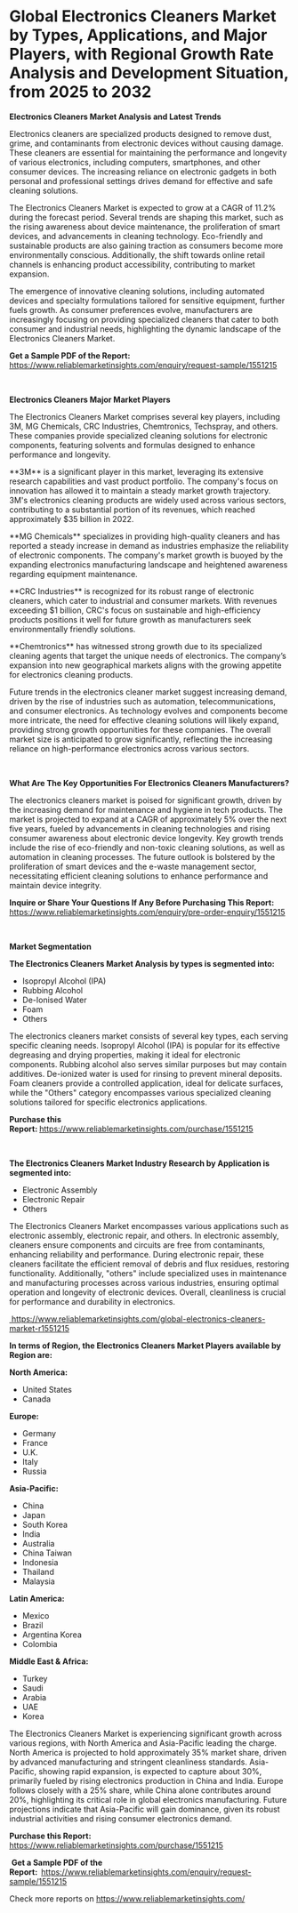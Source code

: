 <p><h1>Global Electronics Cleaners Market by Types, Applications, and Major Players, with Regional Growth Rate Analysis and Development Situation, from 2025 to 2032</h1></p><p><strong>Electronics Cleaners Market Analysis and Latest Trends</strong></p>
<p><p>Electronics cleaners are specialized products designed to remove dust, grime, and contaminants from electronic devices without causing damage. These cleaners are essential for maintaining the performance and longevity of various electronics, including computers, smartphones, and other consumer devices. The increasing reliance on electronic gadgets in both personal and professional settings drives demand for effective and safe cleaning solutions.</p><p>The Electronics Cleaners Market is expected to grow at a CAGR of 11.2% during the forecast period. Several trends are shaping this market, such as the rising awareness about device maintenance, the proliferation of smart devices, and advancements in cleaning technology. Eco-friendly and sustainable products are also gaining traction as consumers become more environmentally conscious. Additionally, the shift towards online retail channels is enhancing product accessibility, contributing to market expansion.</p><p>The emergence of innovative cleaning solutions, including automated devices and specialty formulations tailored for sensitive equipment, further fuels growth. As consumer preferences evolve, manufacturers are increasingly focusing on providing specialized cleaners that cater to both consumer and industrial needs, highlighting the dynamic landscape of the Electronics Cleaners Market.</p></p>
<p><strong>Get a Sample PDF of the Report:&nbsp;</strong> <a href="https://www.reliablemarketinsights.com/enquiry/request-sample/1551215?utm_campaign=3204&utm_medium=2&utm_source=Github&utm_content=ia&utm_term=04042025&utm_id=electronics-cleaners">https://www.reliablemarketinsights.com/enquiry/request-sample/1551215</a></p>
<p>&nbsp;</p>
<p><strong>Electronics Cleaners Major Market Players</strong></p>
<p><p>The Electronics Cleaners Market comprises several key players, including 3M, MG Chemicals, CRC Industries, Chemtronics, Techspray, and others. These companies provide specialized cleaning solutions for electronic components, featuring solvents and formulas designed to enhance performance and longevity.</p><p>**3M** is a significant player in this market, leveraging its extensive research capabilities and vast product portfolio. The company's focus on innovation has allowed it to maintain a steady market growth trajectory. 3M's electronics cleaning products are widely used across various sectors, contributing to a substantial portion of its revenues, which reached approximately $35 billion in 2022.</p><p>**MG Chemicals** specializes in providing high-quality cleaners and has reported a steady increase in demand as industries emphasize the reliability of electronic components. The company's market growth is buoyed by the expanding electronics manufacturing landscape and heightened awareness regarding equipment maintenance.</p><p>**CRC Industries** is recognized for its robust range of electronic cleaners, which cater to industrial and consumer markets. With revenues exceeding $1 billion, CRC's focus on sustainable and high-efficiency products positions it well for future growth as manufacturers seek environmentally friendly solutions.</p><p>**Chemtronics** has witnessed strong growth due to its specialized cleaning agents that target the unique needs of electronics. The company’s expansion into new geographical markets aligns with the growing appetite for electronics cleaning products.</p><p>Future trends in the electronics cleaner market suggest increasing demand, driven by the rise of industries such as automation, telecommunications, and consumer electronics. As technology evolves and components become more intricate, the need for effective cleaning solutions will likely expand, providing strong growth opportunities for these companies. The overall market size is anticipated to grow significantly, reflecting the increasing reliance on high-performance electronics across various sectors.</p></p>
<p>&nbsp;</p>
<p><strong>What Are The Key Opportunities For Electronics Cleaners Manufacturers?</strong></p>
<p><p>The electronics cleaners market is poised for significant growth, driven by the increasing demand for maintenance and hygiene in tech products. The market is projected to expand at a CAGR of approximately 5% over the next five years, fueled by advancements in cleaning technologies and rising consumer awareness about electronic device longevity. Key growth trends include the rise of eco-friendly and non-toxic cleaning solutions, as well as automation in cleaning processes. The future outlook is bolstered by the proliferation of smart devices and the e-waste management sector, necessitating efficient cleaning solutions to enhance performance and maintain device integrity.</p></p>
<p><strong>Inquire or Share Your Questions If Any Before Purchasing This Report:</strong> <a href="https://www.reliablemarketinsights.com/enquiry/pre-order-enquiry/1551215?utm_campaign=3204&utm_medium=2&utm_source=Github&utm_content=ia&utm_term=04042025&utm_id=electronics-cleaners">https://www.reliablemarketinsights.com/enquiry/pre-order-enquiry/1551215</a></p>
<p>&nbsp;</p>
<p><strong>Market Segmentation</strong></p>
<p><strong>The Electronics Cleaners Market Analysis by types is segmented into:</strong></p>
<p><ul><li>Isopropyl Alcohol (IPA)</li><li>Rubbing Alcohol</li><li>De-Ionised Water</li><li>Foam</li><li>Others</li></ul></p>
<p><p>The electronics cleaners market consists of several key types, each serving specific cleaning needs. Isopropyl Alcohol (IPA) is popular for its effective degreasing and drying properties, making it ideal for electronic components. Rubbing alcohol also serves similar purposes but may contain additives. De-ionized water is used for rinsing to prevent mineral deposits. Foam cleaners provide a controlled application, ideal for delicate surfaces, while the "Others" category encompasses various specialized cleaning solutions tailored for specific electronics applications.</p></p>
<p><strong>Purchase this Report:&nbsp;</strong><a href="https://www.reliablemarketinsights.com/purchase/1551215?utm_campaign=3204&utm_medium=2&utm_source=Github&utm_content=ia&utm_term=04042025&utm_id=electronics-cleaners">https://www.reliablemarketinsights.com/purchase/1551215</a></p>
<p>&nbsp;</p>
<p><strong>The Electronics Cleaners Market Industry Research by Application is segmented into:</strong></p>
<p><ul><li>Electronic Assembly</li><li>Electronic Repair</li><li>Others</li></ul></p>
<p><p>The Electronics Cleaners Market encompasses various applications such as electronic assembly, electronic repair, and others. In electronic assembly, cleaners ensure components and circuits are free from contaminants, enhancing reliability and performance. During electronic repair, these cleaners facilitate the efficient removal of debris and flux residues, restoring functionality. Additionally, "others" include specialized uses in maintenance and manufacturing processes across various industries, ensuring optimal operation and longevity of electronic devices. Overall, cleanliness is crucial for performance and durability in electronics.</p></p>
<p><a href="https://www.reliablemarketinsights.com/global-electronics-cleaners-market-r1551215?utm_campaign=3204&utm_medium=2&utm_source=Github&utm_content=ia&utm_term=04042025&utm_id=electronics-cleaners">&nbsp;https://www.reliablemarketinsights.com/global-electronics-cleaners-market-r1551215</a></p>
<p><strong>In terms of Region, the Electronics Cleaners Market Players available by Region are:</strong></p>
<p>
    <p> <strong> North America: </strong>
        <ul>
            <li>United States</li>
            <li>Canada</li>
        </ul>
        </p> 
    <p> <strong> Europe: </strong>
        <ul>
            <li>Germany</li>
            <li>France</li>
            <li>U.K.</li>
            <li>Italy</li>
            <li>Russia</li>
        </ul>
        </p> 
    <p> <strong> Asia-Pacific: </strong>
        <ul>
            <li>China</li>
            <li>Japan</li>
            <li>South Korea</li>
            <li>India</li>
            <li>Australia</li>
            <li>China Taiwan</li>
            <li>Indonesia</li>
            <li>Thailand</li>
            <li>Malaysia</li>
        </ul>
        </p> 
    <p> <strong> Latin America: </strong>
        <ul>
            <li>Mexico</li>
            <li>Brazil</li>
            <li>Argentina Korea</li>
            <li>Colombia</li>
        </ul>
        </p> 
    <p> <strong> Middle East & Africa: </strong>
        <ul>
            <li>Turkey</li>
            <li>Saudi</li>
            <li>Arabia</li>
            <li>UAE</li>
            <li>Korea</li>
        </ul>
    </p>
    </p>
<p><p>The Electronics Cleaners Market is experiencing significant growth across various regions, with North America and Asia-Pacific leading the charge. North America is projected to hold approximately 35% market share, driven by advanced manufacturing and stringent cleanliness standards. Asia-Pacific, showing rapid expansion, is expected to capture about 30%, primarily fueled by rising electronics production in China and India. Europe follows closely with a 25% share, while China alone contributes around 20%, highlighting its critical role in global electronics manufacturing. Future projections indicate that Asia-Pacific will gain dominance, given its robust industrial activities and rising consumer electronics demand.</p></p>
<p><strong>Purchase this Report: </strong><a href="https://www.reliablemarketinsights.com/purchase/1551215?utm_campaign=3204&utm_medium=2&utm_source=Github&utm_content=ia&utm_term=04042025&utm_id=electronics-cleaners">https://www.reliablemarketinsights.com/purchase/1551215</a></p>
<p>&nbsp;<strong>Get a Sample PDF of the Report:&nbsp;&nbsp;</strong><a href="https://www.reliablemarketinsights.com/enquiry/request-sample/1551215?utm_campaign=3204&utm_medium=2&utm_source=Github&utm_content=ia&utm_term=04042025&utm_id=electronics-cleaners">https://www.reliablemarketinsights.com/enquiry/request-sample/1551215</a></p>
<p><strong></strong></p>
<p>Check more reports on <a href="https://www.reliablemarketinsights.com/?utm_campaign=3204&utm_medium=2&utm_source=Github&utm_content=ia&utm_term=04042025&utm_id=electronics-cleaners">https://www.reliablemarketinsights.com/</a></p>